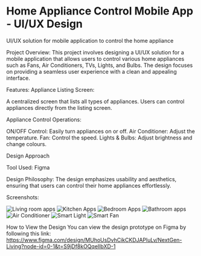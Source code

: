 # Home Appliance Control Mobile App - UI/UX Design
UI/UX solution for mobile application to control the home appliance

Project Overview: 
This project involves designing a UI/UX solution for a mobile application that allows users to control various home appliances such as Fans, Air Conditioners, TVs, Lights, and Bulbs. The design focuses on providing a seamless user experience with a clean and appealing interface.

Features:
Appliance Listing Screen:

A centralized screen that lists all types of appliances.
Users can control appliances directly from the listing screen.

Appliance Control Operations:

ON/OFF Control: Easily turn appliances on or off.
Air Conditioner: Adjust the temperature.
Fan: Control the speed.
Lights & Bulbs: Adjust brightness and change colours.

Design Approach

Tool Used: Figma

Design Philosophy: The design emphasizes usability and aesthetics, ensuring that users can control their home appliances effortlessly.

Screenshots:

![Living room apps](https://github.com/user-attachments/assets/4be55958-599c-488e-870a-46a03cfc232c)
![Kitchen Apps](https://github.com/user-attachments/assets/c509a764-15c2-4bab-969b-e8b5af8a60b5)
![Bedroom Apps](https://github.com/user-attachments/assets/11d440b3-ca8d-45fd-a100-20b18fd8a2e7)
![Bathroom apps](https://github.com/user-attachments/assets/16cf1b4d-9ea4-4c52-abf2-d0aded1ccfb5)
![Air Conditioner](https://github.com/user-attachments/assets/07f35525-b93b-44b4-899e-80204bfb9051)
![Smart Light](https://github.com/user-attachments/assets/b2160817-4b0e-421c-a610-4780b50d3e38)
![Smart Fan](https://github.com/user-attachments/assets/8c485e87-0a51-4240-a1cc-2da978330feb)










How to View the Design
You can view the design prototype on Figma by following this link:
https://www.figma.com/design/MUhoUsDvhCikCKDJAPluLv/NextGen-Living?node-id=0-1&t=S9jDf8kOQqeIlbXD-1
